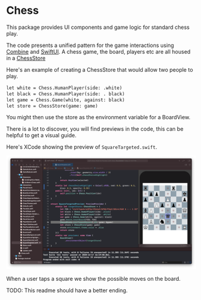 # Chess

This package provides UI components and game logic for standard chess play.

The code presents a unified pattern for the game interactions using 
[Combine](https://developer.apple.com/documentation/combine) and [SwiftUI](https://developer.apple.com/documentation/swiftui). A chess game, the board, players etc are all housed in a [ChessStore](./Sources/Chess/Store/ChessStore.swift)

Here's an example of creating a ChessStore that would allow two people to play.

```
let white = Chess.HumanPlayer(side: .white)
let black = Chess.HumanPlayer(side: . black)
let game = Chess.Game(white, against: black)
let store = ChessStore(game: game)
```

You might then use the store as the environment variable for a BoardView. 

There is a lot to discover,  you will find previews in the code, this can be helpful to get a visual guide. 

Here's XCode showing the preview of `SquareTargeted.swift`. 

![](Screenshots/boardview.png)

When a user taps a square we show the possible moves on the board.


TODO: This readme should have a better ending.
